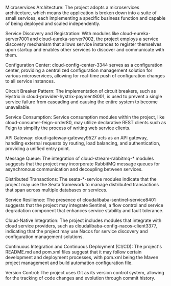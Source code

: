Microservices Architecture: The project adopts a microservices architecture, which means the application is broken down into a suite of small services, each implementing a specific business function and capable of being deployed and scaled independently.

Service Discovery and Registration: With modules like cloud-eureka-server7001 and cloud-eureka-server7002, the project employs a service discovery mechanism that allows service instances to register themselves upon startup and enables other services to discover and communicate with them.

Configuration Center: cloud-config-center-3344 serves as a configuration center, providing a centralized configuration management solution for various microservices, allowing for real-time push of configuration changes to all service instances.

Circuit Breaker Pattern: The implementation of circuit breakers, such as Hystrix in cloud-provider-hystrix-payment8001, is used to prevent a single service failure from cascading and causing the entire system to become unavailable.

Service Consumption: Service consumption modules within the project, like cloud-consumer-feign-order80, may utilize declarative REST clients such as Feign to simplify the process of writing web service clients.

API Gateway: cloud-gateway-gateway9527 acts as an API gateway, handling external requests by routing, load balancing, and authentication, providing a unified entry point.

Message Queue: The integration of cloud-stream-rabbitmq-* modules suggests that the project may incorporate RabbitMQ message queues for asynchronous communication and decoupling between services.

Distributed Transactions: The seata-*-service modules indicate that the project may use the Seata framework to manage distributed transactions that span across multiple databases or services.

Service Resilience: The presence of cloudalibaba-sentinel-service8401 suggests that the project may integrate Sentinel, a flow control and service degradation component that enhances service stability and fault tolerance.

Cloud-Native Integration: The project includes modules that integrate with cloud service providers, such as cloudalibaba-config-nacos-client3377, indicating that the project may use Nacos for service discovery and configuration management solutions.

Continuous Integration and Continuous Deployment (CI/CD): The project's README.md and pom.xml files suggest that it may follow certain development and deployment processes, with pom.xml being the Maven project management and build automation configuration file.

Version Control: The project uses Git as its version control system, allowing for the tracking of code changes and evolution through commit history.
